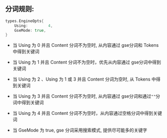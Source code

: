 ## 分词规则:

```Go
types.EngineOpts{
	Using:         4,
	GseMode: true,
}
```

- 当 Using 为 0 并且 Content 分词不为空时, 从内容通过 gse分词和 Tokens 中得到关键词

- 当 Using 为 1 并且 Content 分词不为空时，优先从内容通过 gse分词中得到关键词

- 当 Using 为 2 、Using 为 1 或 3 并且 Content 分词为空时, 从 Tokens 中得到关键词

- 当 Using 为 3 并且 Content 分词不为空时, 从内容通过 gse分词和通过`""`分词中得到关键词

- 当 Using 为 4 并且 Content 分词不为空时，从内容通过空格分词中得到关键词

- 当 GseMode 为 true, gse 分词采用搜索模式, 提供尽可能多的关键字